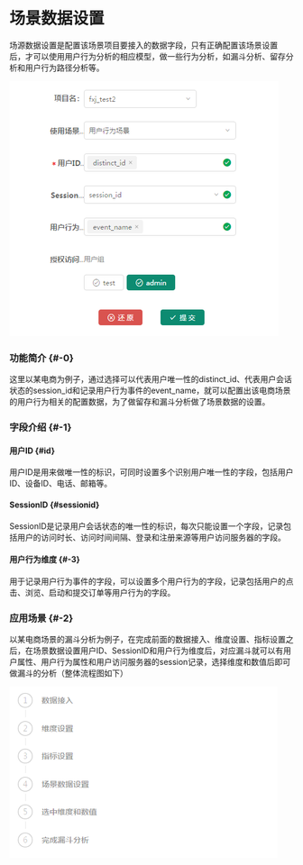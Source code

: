 # 场景数据设置

场源数据设置是配置该场景项目要接入的数据字段，只有正确配置该场景设置 后，才可以使用用户行为分析的相应模型，做一些行为分析，如漏斗分析、留存分析和用户行为路径分析等。

![](/assets/cysj/1..png)

### 功能简介 {#-0}

这里以某电商为例子，通过选择可以代表用户唯一性的distinct\_id、代表用户会话状态的session\_id和记录用户行为事件的event\_name，就可以配置出该电商场景的用户行为相关的配置数据，为了做留存和漏斗分析做了场景数据的设置。

### 字段介绍 {#-1}

#### 用户ID {#id}

用户ID是用来做唯一性的标识，可同时设置多个识别用户唯一性的字段，包括用户ID、设备ID、电话、邮箱等。

#### SessionID {#sessionid}

SessionID是记录用户会话状态的唯一性的标识，每次只能设置一个字段，记录包括用户的访问时长、访问时间间隔、登录和注册来源等用户访问服务器的字段。

#### 用户行为维度 {#-3}

用于记录用户行为事件的字段，可以设置多个用户行为的字段，记录包括用户的点击、浏览、启动和提交订单等用户行为的字段。

### 应用场景 {#-2}

以某电商场景的漏斗分析为例子，在完成前面的数据接入、维度设置、指标设置之后，在场景数据设置用户ID、SessionID和用户行为维度后，对应漏斗就可以有用户属性、用户行为属性和用户访问服务器的session记录，选择维度和数值后即可做漏斗的分析（整体流程图如下）

![](/assets/cysj/2.png)

